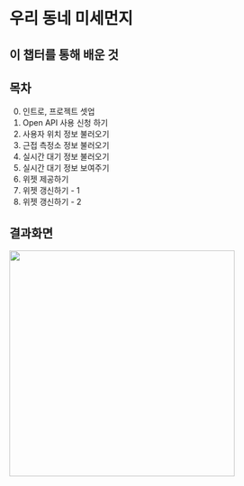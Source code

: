 # 우리 동네 미세먼지

## 이 챕터를 통해 배운 것

## 목차
0. 인트로, 프로젝트 셋업
1. Open API 사용 신청 하기
2. 사용자 위치 정보 불러오기
3. 근접 측정소 정보 불러오기
4. 실시간 대기 정보 불러오기
5. 실시간 대기 정보 보여주기
6. 위젯 제공하기
7. 위젯 갱신하기 - 1
8. 위젯 갱신하기 - 2

## 결과화면
<img src="https://i.imgur.com/2l0f4pe.png" width="400"/>

